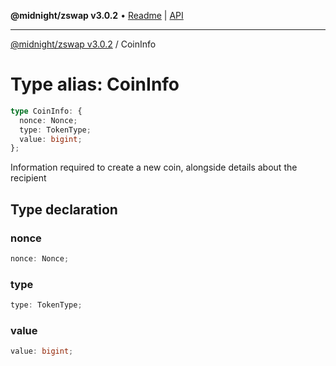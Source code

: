 **@midnight/zswap v3.0.2** • [Readme](../README.md) \| [API](../globals.md)

***

[@midnight/zswap v3.0.2](../README.md) / CoinInfo

# Type alias: CoinInfo

```ts
type CoinInfo: {
  nonce: Nonce;
  type: TokenType;
  value: bigint;
};
```

Information required to create a new coin, alongside details about the
recipient

## Type declaration

### nonce

```ts
nonce: Nonce;
```

### type

```ts
type: TokenType;
```

### value

```ts
value: bigint;
```
